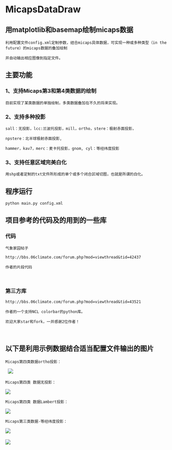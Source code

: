 # MicapsDataDraw 

## 用matplotlib和basemap绘制micaps数据

    利用配置文件config.xml定制参数，结合micaps具体数据，可实现一种或多种类型（in the future）的micaps数据的叠加绘制

    并自动输出相应图像到指定文件。

## 主要功能

### 1、支持Micaps第3和第4类数据的绘制

    目前实现了某类数据的单独绘制，多类数据叠加在不久的将来实现。

### 2、支持多种投影

    sall：无投影，lcc:兰波托投影，mill，ortho，stere：极射赤面投影，

    npstere：北半球极射赤面投影, 

    hammer，kav7，merc：麦卡托投影，gnom, cyl：等经纬度投影

### 3、支持任意区域完美白化

    用shp或者定制的txt文件所形成的单个或多个闭合区域切图，也就是所谓的白化。

## 程序运行

    python main.py config.xml

## 项目参考的代码及的用到的一些库

### 代码

    气象家园帖子
 
    http://bbs.06climate.com/forum.php?mod=viewthread&tid=42437
   
    作者的片段代码
   
### 第三方库
   
    http://bbs.06climate.com/forum.php?mod=viewthread&tid=43521
   
    作者的一个支持NCL colorbar的python库。
   
    欢迎大家star和fork，一并感谢2位作者！
   
## 以下是利用示例数据结合适当配置文件输出的图片

    Micaps第四类数据ortho投影：
   
![](https://github.com/flashlxy/MicapsDataDraw/raw/master/images/3.png)

    Micaps第四类 数据无投影：

![](https://github.com/flashlxy/MicapsDataDraw/raw/master/images/2.png)

    Micaps第四类 数据Lambert投影：

![](https://github.com/flashlxy/MicapsDataDraw/raw/master/images/1.png)

    Micaps第三类数据-等经纬度投影：

![](https://github.com/flashlxy/MicapsDataDraw/raw/master/images/4.png)
   
##### ![](https://github.com/flashlxy/MicapsDataDraw/raw/master/jxlogo.png) 
   
   
   
